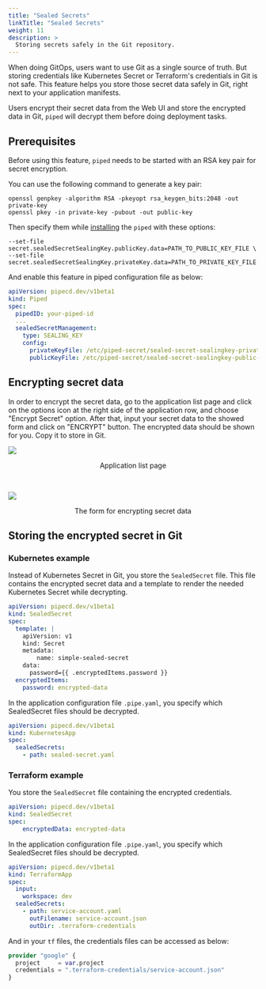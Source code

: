 ```yaml
---
title: "Sealed Secrets"
linkTitle: "Sealed Secrets"
weight: 11
description: >
  Storing secrets safely in the Git repository.
---
```


When doing GitOps, users want to use Git as a single source of truth. But storing credentials like Kubernetes Secret or Terraform's credentials in Git is not safe.
This feature helps you store those secret data safely in Git, right next to your application manifests.

Users encrypt their secret data from the Web UI and store the encrypted data in Git, `piped` will decrypt them before doing deployment tasks.

## Prerequisites

Before using this feature, `piped` needs to be started with an RSA key pair for secret encryption.

You can use the following command to generate a key pair:

``` console
openssl genpkey -algorithm RSA -pkeyopt rsa_keygen_bits:2048 -out private-key
openssl pkey -in private-key -pubout -out public-key
```

Then specify them while [installing](http://localhost:1313/docs/operator-manual/piped/installation/#installing-on-a-kubernetes-cluster) the `piped` with these options:

``` console
--set-file secret.sealedSecretSealingKey.publicKey.data=PATH_TO_PUBLIC_KEY_FILE \
--set-file secret.sealedSecretSealingKey.privateKey.data=PATH_TO_PRIVATE_KEY_FILE
```

And enable this feature in piped configuration file as below:

``` yaml
apiVersion: pipecd.dev/v1beta1
kind: Piped
spec:
  pipedID: your-piped-id
  ...
  sealedSecretManagement:
    type: SEALING_KEY
    config:
      privateKeyFile: /etc/piped-secret/sealed-secret-sealingkey-private-key
      publicKeyFile: /etc/piped-secret/sealed-secret-sealingkey-public-key
```

## Encrypting secret data

In order to encrypt the secret data, go to the application list page and click on the options icon at the right side of the application row, and choose "Encrypt Secret" option.
After that, input your secret data to the showed form and click on "ENCRYPT" button.
The encrypted data should be shown for you. Copy it to store in Git.

![](/images/sealed-secret-application-list.png)
<p style="text-align: center;">
Application list page
</p>

<br>

![](/images/sealed-secret-encrypting-form.png)
<p style="text-align: center;">
The form for encrypting secret data
</p>

## Storing the encrypted secret in Git

### Kubernetes example

Instead of Kubernetes Secret in Git, you store the `SealedSecret` file. This file contains the encrypted secret data and a template to render the needed Kubernetes Secret while decrypting.

``` yaml
apiVersion: pipecd.dev/v1beta1
kind: SealedSecret
spec:
  template: |
    apiVersion: v1
    kind: Secret
    metadata:
        name: simple-sealed-secret
    data:
      password={{ .encryptedItems.password }}
  encryptedItems:
    password: encrypted-data
```

In the application configuration file `.pipe.yaml`, you specify which SealedSecret files should be decrypted.

``` yaml
apiVersion: pipecd.dev/v1beta1
kind: KubernetesApp
spec:
  sealedSecrets:
    - path: sealed-secret.yaml
```

### Terraform example

You store the `SealedSecret` file containing the encrypted credentials.

``` yaml
apiVersion: pipecd.dev/v1beta1
kind: SealedSecret
spec:
    encryptedData: encrypted-data
```

In the application configuration file `.pipe.yaml`, you specify which SealedSecret files should be decrypted.

``` yaml
apiVersion: pipecd.dev/v1beta1
kind: TerraformApp
spec:
  input:
    workspace: dev
  sealedSecrets:
    - path: service-account.yaml
      outFilename: service-account.json
      outDir: .terraform-credentials
```

And in your `tf` files, the credentials files can be accessed as below:

``` tf
provider "google" {
  project     = var.project
  credentials = ".terraform-credentials/service-account.json"
}
```